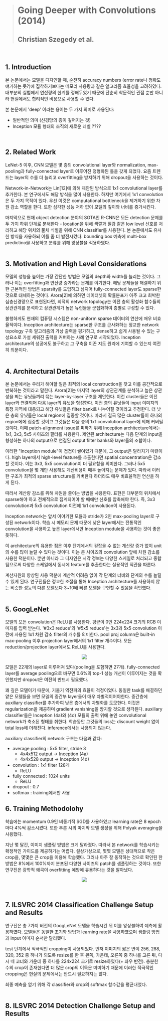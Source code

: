> # Going Deeper with Convolutions (2014)
> ## Christian Szegedy et al.

</br>

## 1. Introduction
본 논문에서는 모델을 디자인할 때, 순전히 accuracy numbers (error rate나 정확도 얘기하는 듯?)에 집착하기보다는 메모리 사용량과 같은 알고리즘 효율성을 고려하였다.
대부분의 실험에서 연산량의 한계를 정해두었기 때문에 단순히 학문적인 관점 뿐만 아니라 현실에서도 합리적인 비용으로 사용할 수 있다.

본 논문에서 'deep' 이라는 용어는 두 가지 의미로 사용된다:
- 일반적인 의미 (신경망의 층이 깊어지는 것)
- Inception 모듈 형태의 조직의 새로운 레벨 ????
</br>

## 2. Related Work
LeNet-5 이후, CNN 모델은 몇 층의 convolutional layer와 normalization, max-pooling과 fully-connected layer로 이루어진 정형화된 틀을 갖게 되었다. 요즘 트렌드는 layer의 수를 더 늘리고 overfitting을 방지하기 위해 dropout을 사용하는 것이다.

Network-in-Network는 Lin[12]에 의해 제안된 방식으로 1x1 convolutional layer를 추가힌다. 본 연구에서도 해당 방식을 많이 사용한다. 하지만 여기에서 1x1 convolution은 두 가지 목적이 있다. 우선 이것은 computational bottleneck을 제거하기 위한 차원 감소 역할을 한다. 또한 심각한 성능 저하 없이 모델의 깊이와 너비를 증가시킨다. 

마지막으로 현재 object detection 분야의 SOTA인 R-CNN은 모든 detection 문제를 두 가지 하위 단계로 분해한다 - location을 위해 색깔과 질감 같은 low level 신호를 처리하고 해당 위치의 물체 식별을 위해 CNN classifier를 사용한다. 본 논문에서도 유사한 방식을 사용하되 이를 좀 더 발전시켰다. bounding box 예측에 multi-box predictino을 사용하고 분류를 위해 앙상블을 적용하였다.
</br>
</br>

## 3. Motivation and High Level Considerations
모델의 성능을 높이는 가장 간단한 방법은 모델의 depth와 width를 늘리는 것이다. 그러나 이는 overfitting과 연산량 증가라는 문제를 야기한다. 
해당 문제들을 해결하기 위한 근본적인 방법은 sparsity를 도입하고 심지어 fully-connected layer도 sparse한 것으로 대체하는 것이다. 
Arora[2]에 의하면 데이터셋의 확률분포가 아주 크고 희박한 심층신경망으로 표현된다면, 최적의 network topology는 이전 층의 활성화 함수들의 상관관계를 분석하고 상관관계가 높은 뉴런들을 군집화하여 층별로 구성할 수 있다.

불행하게도 현재의 컴퓨팅 시스템은 non-uniform sparse 데이터의 연산에 매우 비효율적이다.
Inception architecture는 sparse한 구조를 근사화하는 정교한 network topology 구축 알고리즘의 가상 출력을 평가하고, dense하고 쉽게 사용될 수 있는 구성요소로 가설 세워진 출력을 커버하는 사례 연구로 시작되었다. Inception architecture의 성공에도 불구하고 그 구축을 이끈 지도 원리에 기여할 수 있는지 여전히 의문이다.
</br>
</br>

## 4. Architectural Details
본 논문에서는 우리가 해야할 일은 최적의 local construction을 찾고 이를 공간적으로 반복하는 것이라고 말한다. 
Arora[2]는 마지막 layer의 상관관계를 분석하고 높은 상관성을 띄는 유닛들끼리 묶는 layer-by-layer 구조를 제안한다. 이런 cluster들은 이전 layer와 연결되어 다음 layer의 유닛을 형성한다. 이전 층의 유닛들이 input 이미지의 특정 지역에 대응되고 해당 유닛들은 filter bank로 나누어질 것이라고 추정한다. 더 낮은 층의 유닛들은 local region에 집중할 것이다. 따라서 결국 많은 cluster들이 하나의 region에에 집중할 것이고 그것들은 다음 층의 1x1 convolutional layer에 의해 커버될 것이다. 이때 patch-alignment issue를 피하기 위해 Inception architecture에서는 1x1, 3x3, 5x5 사이즈의 필터를 사용한다. 제안된 architecture는 다음 단계의 input을 형성하는 하나의 output으로 연결된 output filter banks와 layer들의 조합이다.

이러한 "Inception module"이 겹겹이 쌓여있기 때문에, 그 output은 달라지기 마련이다. high layer에서 high-level feature를 추출한다면 spatial concentration은 감소할 것이다. 이는 3x3, 5x5 convolution이 더 필요함을 의미한다. 그러나 5x5 convolution을 몇 개만 사용해도 계산비용이 매우 높아지는 문제가 있다. 따라서 이러한 구조가 최적의 sparse structure를 커버한다 하더라도 매우 비효율적인 연산을 하게 된다.

따라서 계산량 감소를 위해 차원을 줄이는 방법을 사용한다. 표현은 대부분의 위치에서 sparse해야 하고 전체적으로 집계되어야 할 때에만 신호를 압축해야 한다.  즉, 3x3 convolution과 5x5 convolution 이전에 1x1 convolution이 사용된다.

Inception network는 앞서 이야기한 모듈과 stride가 2인 max-pooling layer로 구성된 network이다. 학습 시 메모리 문제 때문에 낮은 layer에서는 전통적인 convolution을 사용하고 높은 layer에서만 Inception module을 사용하는 것이 좋은 듯하다.

이 architecture의 유용한 점은 이후 단계에서의 걷잡을 수 없는 계산량 증가 없이 unit의 수를 많이 늘릴 수 있다는 것이다. 이는 큰 사이즈의 convolution 앞에 차원 감소를 사용한 덕분이다. 뿐만 아니라 그 디자인은 시각 정보는 다양한 스케일로 처리되고 종합됨으로써 다양한 스케일에서 동시에 feature를 추출한다는 실용적인 직관을 따른다.

계산자원의 향상된 사용 덕분에 계산적 어려움 없이 각 단계의 너비와 단계의 수를 늘릴 수 있게 된다. 연구진들은 정교한 조절을 통해 Inception architecture를 사용하지 않는 비슷한 성능의 다른 모델보다 3~10배 빠른 모델을 구현할 수 있음을 확인했다. 
</br>
</br>

## 5. GoogLeNet
모델의 모든 convolution은 ReLU를 사용한다. 평균이 0인 224x224 크기의 RGB 이미지를 입력 받는다. '#3x3 reduce'와 '#5x5 reduce'는 3x3과 5x5 convolution 이전에 사용된 1x1 차원 감소 filter의 개수를 의미한다. pool proj column은 built-in max-pooling 이후 projection layer에서의 1x1 filter 개수이다. 모든 reduction/projection layer에서도 ReLU를 사용한다.

<p align="center"><img src="https://user-images.githubusercontent.com/86872735/156185614-f637f397-4a80-4657-9f97-a6d2cf5dbf04.png"></p>

모델은 22개의 layer로 이루어져 있다(pooling을 포함하면 27개). fully-connected layer를 average pooling으로 바꾸면 0.6%의 top-1 성능 개선이 이루어지는 것을 확인했지만 dropout은 여전히 반드시 필요했다.

꽤 깊은 모델이기 때문에, 기울기 역전파의 효율이 걱정이었다. 동일한 task를 해결하던 얕은 모델들을 보면 모델의 중간부 layer들이 매우 차별적이어야한다. 중간층에 auxiliary classifier를 추가하여 낮은 층에서의 차별화를 도모한다. 이것은 regularization을 제공하며 gradient vanishing을 방지할 것으로 생각된다. auxiliary classifier들은 Inception (4a)와 (4d) 모듈의 출력 위에 놓인 convolutional network가 축소된 형태를 취한다. 학습동안 그것들의 loss는 discount weight 없이 total loss에 더해진다. inference에서는 사용되지 않는다. 

auxiliary classifier의 network 구조는 다음과 같다:
- average pooling : 5x5 filter, stride 3
  - 4x4x512 output -> Inception (4a)
  - 4x4x528 output -> Inception (4d)
- convolution : 1x1 filter 128개
  - ReLU
- fully connected : 1024 units
  - ReLU
- dropout : 0.7
- softmax : training에서만 사용

## 6. Training Methodolohy
학습에는 momentum 0.9인 비동기적 SGD를 사용하였고 learning rate은 8 epoch마다 4%씩 감소시켰다. 또한 추론 시의 마지막 모델 생성을 위해 Polyak averaging을 사용했다. 

지난 몇 달간, 이미지 샘플링 방법은 크게 달라졌다. 따라서 본 network를 학습시키는 확정적인 가이드를 제공하기는 어렵다. 설상가상으로, 몇몇 모델은 상대적으로 작은 crop을, 몇몇은 큰 crop을 이용해 학습했다. 그러나 아주 잘 동작하는 것으로 확인된 한 방법은 8%에서 100%까지 분포된 다양한 사이즈의 patch를 샘플링하는 것이다. 또한 연구진은 광학적 왜곡이 overfitting 예방에 유용하다는 것을 알아냈다.

<p align='center'><img src='https://user-images.githubusercontent.com/86872735/156366401-86a90567-f058-479e-aa58-3e7587d05713.png'></p>
</br>

## 7. ILSVRC 2014 Classification Challenge Setup and Results
연구진은 총 7가지 버전의 GoogLeNet 모델을 학습시킨 뒤 이를 앙상블하여 예측에 활용하였다. 모델들은 동일한 초기화 방법과 learning rate을 사용하였으며 샘플링 방법과 input 이미지 순서만 달리했다. 

test 단계에서 적극적인 cropping이 사용되었다. 먼저 이미지의 짧은 변이 256, 288, 320, 352 중 하나가 되도록 resize를 한 후 왼쪽, 가운데, 오른쪽 중 하나를 고른 뒤, 다시 네 코너와 가운데 중 하나를 224x224 크기로 resize하였다(+ 좌우 반전). 충분한 수의 crop이 존재한다면 더 많은 crop의 이득은 미미하기 때문에 이러한 적극적인 cropping은 현실의 문제에서는 반드시 필요하지는 않다.

최종 예측을 얻기 위해 각 classifier와 crop의 softmax 함수값을 평균내었다. 
</br>
</br>

## 8. ILSVRC 2014 Detection Challenge Setup and Results
